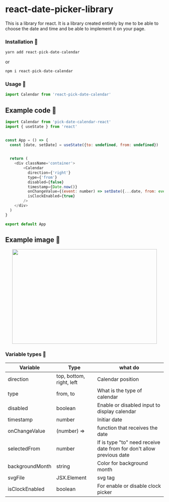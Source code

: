 # react-date-picker-library
This is a library for react. It is a library created entirely by me to be able to choose the date and time and be able to implement it on your page.

### Installation 🔧

```javascript
yarn add react-pick-date-calendar
```
or 
```javascript
npm i react-pick-date-calendar
```

### Usage 🔧


```javascript
import Calendar from 'react-pick-date-calendar'
```

## Example code 🚀

```javascript
import Calendar from 'pick-date-calendar-react'
import { useState } from 'react'


const App = () => {
  const [date, setDate] = useState({to: undefined, from: undefined})

  
  return (
    <div className='container'>
        <Calendar
          direction={'right'}
          type={'from'}
          disabled={false}
          timestamp={Date.now()}
          onChangeValue={(event: number) => setDate({...date, from: event})}
          isClockEnabled={true}
        />
    </div>
  )
}

export default App
```

## Example image 🚀

<p align="center">
  <img width="460" height="300" src="https://i.postimg.cc/Nf9FtQDL/image.png">
</p>

### Variable types 🔧

|   Variable    |     Type      |  what do |
| ------------- | ------------- |------------|
|   direction   |top, bottom, right, left| Calendar position |
|      type     |  from, to     | What is the type of calendar |
|    disabled   |    boolean    | Enable or disabled input to display calendar |
|   timestamp   |    number     | Initiar date |
| onChangeValue |  (number) =>  | function that receives the date |
| selectedFrom  |    number     | If is type "to" need receive date from for don't allow previous date |
|backgroundMonth|    string     | Color for background month |
|    svgFile    |  JSX.Element  | svg tag |
| isClockEnabled|   boolean     | For enable or disable clock picker |
